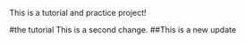 This is a tutorial and practice project!

#the tutorial
This is a second change.
##This is a new update

